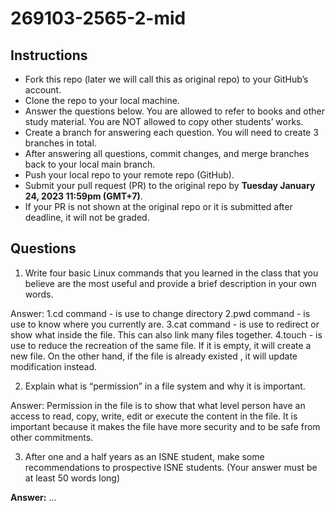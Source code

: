 # 269103-2565-2-mid

## Instructions

- Fork this repo (later we will call this as original repo) to your GitHub’s account. 
- Clone the repo to your local machine.
- Answer the questions below. You are allowed to refer to books and other study material. You are NOT allowed to copy other students’ works. 
- Create a branch for answering each question. You will need to create 3 branches in total.
- After answering all questions, commit changes, and merge branches back to your local main branch.
- Push your local repo to your remote repo (GitHub).
- Submit your pull request (PR) to the original repo by **Tuesday January 24, 2023 11:59pm (GMT+7)**.
- If your PR is not shown at the original repo or it is submitted after deadline, it will not be graded.

## Questions

1. Write four basic Linux commands that you learned in the class that you believe are the most useful and provide a brief description in your own words. 

Answer:
1.cd command - is use to change directory 
2.pwd command - is use to know where you currently are. 
3.cat command - is use to redirect or show what inside the file. This can also link many files together. 
4.touch - is use to reduce the recreation of the same file. If it is empty, it will create a new file. On the other hand, if the file is already existed , it will update modification instead.


2. Explain what is “permission” in a file system and why it is important.

Answer:
Permission in the file is to show that what level person have an access to read, copy, write, edit or execute the content in the file. It is important because it makes the file have more security and to be safe from other commitments.

3. After one and a half years as an ISNE student, make some recommendations to prospective ISNE students. (Your answer must be at least 50 words long)

**Answer:** ...
